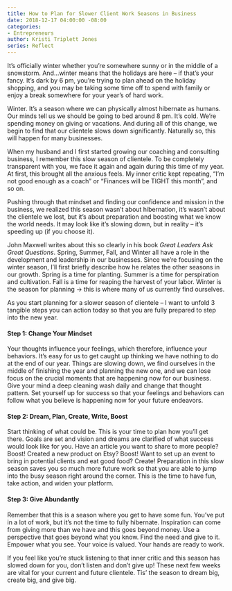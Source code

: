 ```yaml
---
title: How to Plan for Slower Client Work Seasons in Business
date: 2018-12-17 04:00:00 -08:00
categories:
- Entrepreneurs
author: Kristi Triplett Jones
series: Reflect
---
```


It’s officially winter whether you’re somewhere sunny or in the middle of a snowstorm. And…winter means that the holidays are here – if that’s your fancy. It’s dark by 6 pm, you’re trying to plan ahead on the holiday shopping, and you may be taking some time off to spend with family or enjoy a break somewhere for your year’s of hard work. 

Winter. It’s a season where we can physically almost hibernate as humans. Our minds tell us we should be going to bed around 8 pm. It’s cold. We’re spending money on giving or vacations. And during all of this change, we begin to find that our clientele slows down significantly. Naturally so, this will happen for many businesses. 

When my husband and I first started growing our coaching and consulting business, I remember this slow season of clientele. To be completely transparent with you, we face it again and again during this time of my year. At first, this brought all the anxious feels. My inner critic kept repeating, “I’m not good enough as a coach” or “Finances will be TIGHT this month”, and so on. 

Pushing through that mindset and finding our confidence and mission in the business, we realized this season wasn’t about hibernation, it’s wasn’t about the clientele we lost, but it’s about preparation and boosting what we know the world needs. It may look like it’s slowing down, but in reality – it’s speeding up (if you choose it).

John Maxwell writes about this so clearly in his book _Great Leaders Ask Great Questions_. Spring, Summer, Fall, and Winter all have a role in the development and leadership in our businesses. Since we’re focusing on the winter season, I’ll first briefly describe how he relates the other seasons in our growth. Spring is a time for planting. Summer is a time for perspiration and cultivation. Fall is a time for reaping the harvest of your labor. Winter is the season for planning → this is where many of us currently find ourselves. 

As you start planning for a slower season of clientele – I want to unfold 3 tangible steps you can action today so that you are fully prepared to step into the new year. 

#### Step 1: Change Your Mindset

Your thoughts influence your feelings, which therefore, influence your behaviors. It’s easy for us to get caught up thinking we have nothing to do at the end of our year. Things are slowing down, we find ourselves in the middle of finishing the year and planning the new one, and we can lose focus on the crucial moments that are happening now for our business. Give your mind a deep cleaning wash daily and change that thought pattern. Set yourself up for success so that your feelings and behaviors can follow what you believe is happening now for your future endeavors. 

#### Step 2: Dream, Plan, Create, Write, Boost 

Start thinking of what could be. This is your time to plan how you’ll get there. Goals are set and vision and dreams are clarified of what success would look like for you. Have an article you want to share to more people? Boost! Created a new product on Etsy? Boost! Want to set up an event to bring in potential clients and eat good food? Create! Preparation in this slow season saves you so much more future work so that you are able to jump into the busy season right around the corner. This is the time to have fun, take action, and widen your platform.

#### Step 3: Give Abundantly

Remember that this is a season where you get to have some fun. You’ve put in a lot of work, but it’s not the time to fully hibernate. Inspiration can come from giving more than we have and this goes beyond money. Use a perspective that goes beyond what you know. Find the need and give to it. Empower what you see. Your voice is valued. Your hands are ready to work. 

If you feel like you’re stuck listening to that inner critic and this season has slowed down for you, don’t listen and don’t give up! These next few weeks are vital for your current and future clientele. Tis’ the season to dream big, create big, and give big.

